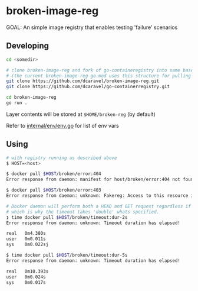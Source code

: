 # broken-image-reg

GOAL: An simple image registry that enables testing 'failure' scenarios

## Developing

```sh
cd <somedir>

# clone broken-image-reg and fork of go-containeregistry into same base directory
# (the current broken-image-reg go.mod uses this structure for pulling in go-containerregistry)
git clone https://github.com/dcaravel/broken-image-reg.git
git clone https://github.com/dcaravel/go-containerregistry.git

cd broken-image-reg
go run .
```

Layer contents will be stored at `$HOME/broken-reg` (by default)

Refer to [internal/env/env.go](internal/env/env.go) for list of env vars

## Using

```sh
# with registry running as described above
$ HOST=<host>

$ docker pull $HOST/broken/error:404
Error response from daemon: manifest for host/broken/error:404 not found: manifest unknown: Looking for something?

$ docker pull $HOST/broken/error:403
Error response from daemon: unknown: Fakereg: Access to this resource is forbidden

# Docker daemon will perform both a HEAD and GET request regardless if is error with first request
# which is why the timeout takes 'double' whats specified.
❯ time docker pull $HOST/broken/timeout:dur-2s
Error response from daemon: unknown: Timeout duration has elapsed!

real   0m4.380s
user   0m0.011s
sys    0m0.022sj

$ time docker pull $HOST/broken/timeout:dur-5s
Error response from daemon: unknown: Timeout duration has elapsed!

real   0m10.393s
user   0m0.024s
sys    0m0.017s
```